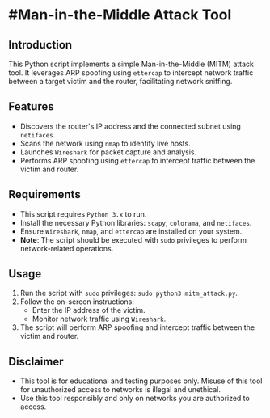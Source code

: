 #Man-in-the-Middle Attack Tool
=============================

Introduction
------------

This Python script implements a simple Man-in-the-Middle (MITM) attack tool. It leverages ARP spoofing using `ettercap` to intercept network traffic between a target victim and the router, facilitating network sniffing.

Features
--------

*   Discovers the router's IP address and the connected subnet using `netifaces`.
*   Scans the network using `nmap` to identify live hosts.
*   Launches `Wireshark` for packet capture and analysis.
*   Performs ARP spoofing using `ettercap` to intercept traffic between the victim and router.

Requirements
------------

*   This script requires `Python 3.x` to run.
*   Install the necessary Python libraries: `scapy`, `colorama`, and `netifaces`.
*   Ensure `Wireshark`, `nmap`, and `ettercap` are installed on your system.
*   **Note**: The script should be executed with `sudo` privileges to perform network-related operations.

Usage
-----

1.  Run the script with `sudo` privileges: `sudo python3 mitm_attack.py`.
2.  Follow the on-screen instructions:
    *   Enter the IP address of the victim.
    *   Monitor network traffic using `Wireshark`.
3.  The script will perform ARP spoofing and intercept traffic between the victim and router.

Disclaimer
----------

*   This tool is for educational and testing purposes only. Misuse of this tool for unauthorized access to networks is illegal and unethical.
*   Use this tool responsibly and only on networks you are authorized to access.
